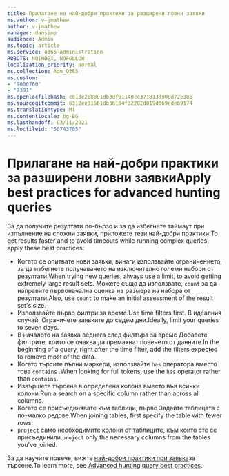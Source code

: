 ```yaml
---
title: Прилагане на най-добри практики за разширени ловни заявки
ms.author: v-jmathew
author: v-jmathew
manager: dansimp
audience: Admin
ms.topic: article
ms.service: o365-administration
ROBOTS: NOINDEX, NOFOLLOW
localization_priority: Normal
ms.collection: Adm_O365
ms.custom:
- "9000760"
- "7391"
ms.openlocfilehash: cd13e2e8801db3df91140ce371813d900d72e38b
ms.sourcegitcommit: 6312ee31561db36104f32282d019d069ede69174
ms.translationtype: MT
ms.contentlocale: bg-BG
ms.lasthandoff: 03/11/2021
ms.locfileid: "50743705"
---
```

# <a name="apply-best-practices-for-advanced-hunting-queries"></a><span data-ttu-id="ac3ef-102">Прилагане на най-добри практики за разширени ловни заявки</span><span class="sxs-lookup"><span data-stu-id="ac3ef-102">Apply best practices for advanced hunting queries</span></span>

<span data-ttu-id="ac3ef-103">За да получите резултати по-бързо и за да избегнете таймаут при изпълнение на сложни заявки, приложете тези най-добри практики:</span><span class="sxs-lookup"><span data-stu-id="ac3ef-103">To get results faster and to avoid timeouts while running complex queries, apply these best practices:</span></span>

- <span data-ttu-id="ac3ef-104">Когато се опитвате нови заявки, винаги използвайте ограничението, за да избегнете получаването на изключително големи набори от резултати.</span><span class="sxs-lookup"><span data-stu-id="ac3ef-104">When trying new queries, always use a limit, to avoid getting extremely large result sets.</span></span> <span data-ttu-id="ac3ef-105">Можете също да използвате, `count` за да направите първоначална оценка на размера на набора от резултати.</span><span class="sxs-lookup"><span data-stu-id="ac3ef-105">Also, use `count` to make an initial assessment of the result set's size.</span></span>
- <span data-ttu-id="ac3ef-106">Използвайте първо филтри за време.</span><span class="sxs-lookup"><span data-stu-id="ac3ef-106">Use time filters first.</span></span> <span data-ttu-id="ac3ef-107">В идеалния случай, Ограничете заявките до седем дни.</span><span class="sxs-lookup"><span data-stu-id="ac3ef-107">Ideally, limit your queries to seven days.</span></span>
- <span data-ttu-id="ac3ef-108">В началото на заявка веднага след филтъра за време Добавете филтрите, които се очаква да премахнат повечето от данните.</span><span class="sxs-lookup"><span data-stu-id="ac3ef-108">In the beginning of a query, right after the time filter, add the filters expected to remove most of the data.</span></span>
- <span data-ttu-id="ac3ef-109">Когато търсите пълни маркери, използвайте `has` оператора вместо това `contains` .</span><span class="sxs-lookup"><span data-stu-id="ac3ef-109">When looking for full tokens, use the `has` operator rather than `contains`.</span></span>
- <span data-ttu-id="ac3ef-110">Извършете търсене в определена колона вместо във всички колони.</span><span class="sxs-lookup"><span data-stu-id="ac3ef-110">Run a search on a specific column rather than across all columns.</span></span>
- <span data-ttu-id="ac3ef-111">Когато се присъединявате към таблици, първо Задайте таблицата с по-малко редове.</span><span class="sxs-lookup"><span data-stu-id="ac3ef-111">When joining tables, first specify the table with fewer rows.</span></span>
- <span data-ttu-id="ac3ef-112">`project` само необходимите колони от таблиците, към които сте се присъединили.</span><span class="sxs-lookup"><span data-stu-id="ac3ef-112">`project` only the necessary columns from the tables you've joined.</span></span>

<span data-ttu-id="ac3ef-113">За да научите повече, вижте [най-добри практики при заявка](https://go.microsoft.com/fwlink/?linkid=2144812)за търсене.</span><span class="sxs-lookup"><span data-stu-id="ac3ef-113">To learn more, see [Advanced hunting query best practices](https://go.microsoft.com/fwlink/?linkid=2144812).</span></span>
